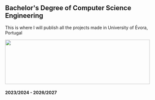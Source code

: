 ## Bachelor's Degree of Computer Science Engineering
This is where I will publish all the projects made in University of Évora, Portugal 

<img src="https://github.com/miguelrocha1/University/assets/120139770/d0d9a405-56d1-4943-b3f5-af82c5e8c2e4" width="470" height="145">

####                                             2023/2024 - 2026/2027
